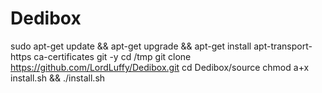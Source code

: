 # Dedibox
 
sudo apt-get update && apt-get upgrade && apt-get install apt-transport-https ca-certificates git -y
cd /tmp
git clone https://github.com/LordLuffy/Dedibox.git
cd Dedibox/source
chmod a+x install.sh && ./install.sh
